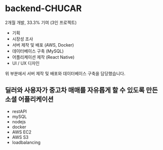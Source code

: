 # backend-CHUCAR
2개월 개발, 33.3% 기여 (3인 프로젝트)

* 기획
* 시장성 조사
* 서버 제작 및 배포 (AWS, Docker)
* 데이터베이스 구축 (MySQL)
* 어플리케이션 제작 (React Native)
* UI / UX 디자인

위 부분에서 서버 제작 및 배포와 데이터베이스 구축을 담당했습니다.

## 딜러와 사용자가 중고차 매매를 자유롭게 할 수 있도록 만든 소셜 어플리케이션
* restAPI
* mySQL
* nodejs
* docker
* AWS EC2
* AWS S3
* loadbalancing
